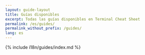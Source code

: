 ```yaml
---
layout: guide-layout
title: Guías disponibles
excerpt: Todas las guías disponibles en Terminal Cheat Sheet
permalink: /es/guides/
permalink_without_prefix: /guides/
lang: es
---
```


{% include i18n/guides/index.md %}